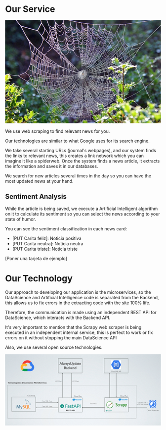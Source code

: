 # Our Service

<img src="pexels-pixabay-276242.jpg"></img>

We use web scraping to find relevant news for you.

Our technologies are similar to what Google uses for its search engine.

We take several starting URLs (journal's webpages), and our system finds the links to relevant news, this creates a link network which you can imagine it like a spiderweb. Once the system finds a news article, it extracts the information and saves it in our databases.

We search for new articles several times in the day so you can have the most updated news at your hand.

## Sentiment Analysis

While the article is being saved, we execute a Artificial Intelligent algorithm on it to calculate its sentiment so you can select the news according to your state of humor.

You can see the sentiment classification in each news card:
* [PUT Carita feliz]: Noticia positiva
* [PUT Carita neutra]: Noticia neutra
* [PUT Carita triste]: Noticia triste

[Poner una tarjeta de ejemplo]

# Our Technology

Our approach to developing our application is the microservices, so the DataScience and Artificial Intelligence code is separated from the Backend, this allows us to fix errors in the extracting code with the site 100% life.

Therefore, the communication is made using an independent REST API for DataScience, which interacts with the Backend API.

It's very important to mention that the Scrapy web scraper is being executed in an independent internal service, this is perfect to work or fix errors on it without stopping the main DataScience API

Also, we use several open source technologies.

<img src="architecture.png"></img>



